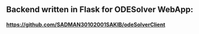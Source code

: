 ## Backend written in Flask for ODESolver WebApp:
#### https://github.com/SADMAN30102001SAKIB/odeSolverClient

